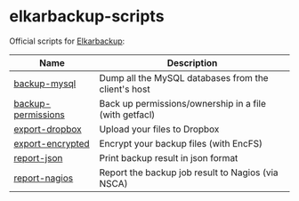 elkarbackup-scripts
===================

Official scripts for [Elkarbackup](http://github.com/elkarbackup/elkarbackup):

| Name           | Description            |
| -------------- | ---------------------- |
| [backup-mysql](https://github.com/elkarbackup/elkarbackup-scripts/blob/master/backup-mysql/) | Dump all the MySQL databases from the client's host |
| [backup-permissions](https://github.com/elkarbackup/elkarbackup-scripts/tree/master/backup-permissions) | Back up permissions/ownership in a file (with getfacl) |
| [export-dropbox](https://github.com/elkarbackup/elkarbackup-scripts/blob/master/export-dropbox/) | Upload your files to Dropbox |
| [export-encrypted](https://github.com/elkarbackup/elkarbackup-scripts/blob/master/export-encrypted/) | Encrypt your backup files (with EncFS) |
| [report-json](https://github.com/elkarbackup/elkarbackup-scripts/blob/master/report-json/) | Print backup result in json format |
| [report-nagios](https://github.com/elkarbackup/elkarbackup-scripts/blob/master/report-nagios/) | Report the backup job result to Nagios (via NSCA) |

